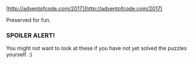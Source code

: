 [http://adventofcode.com/2017](http://adventofcode.com/2017)

<!--
# My Advent Of Code 2017 Solutions #
-->
Preserved for fun.

### SPOILER ALERT! ###
You might not want to look at these if you have not yet solved the puzzles yourself. :)

